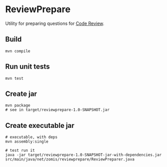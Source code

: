 ReviewPrepare
=============

Utility for preparing questions for [Code Review][1].

Build
-----

    mvn compile

Run unit tests
--------------

    mvn test

Create jar
----------

    mvn package
    # see in target/reviewprepare-1.0-SNAPSHOT.jar

Create executable jar
---------------------

    # executable, with deps
    mvn assembly:single

    # test run it
    java -jar target/reviewprepare-1.0-SNAPSHOT-jar-with-dependencies.jar src/main/java/net/zomis/reviewprepare/ReviewPreparer.java


[1]: http://codereview.stackexchange.com/
